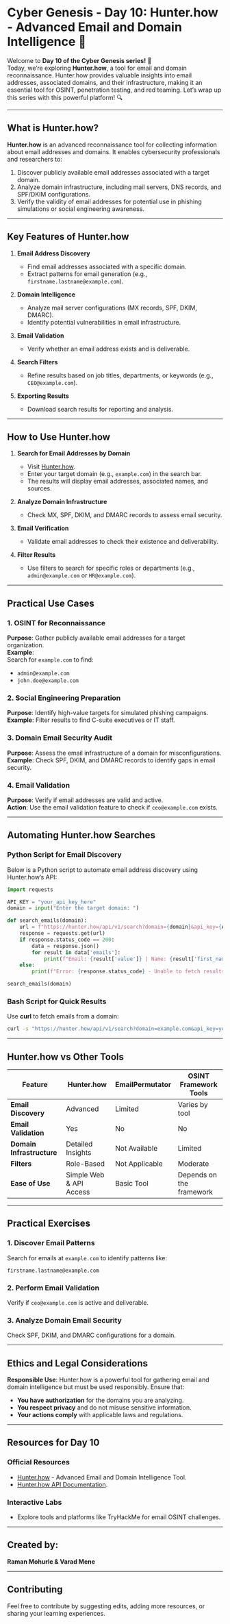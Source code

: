 # **Cyber Genesis - Day 10: Hunter.how - Advanced Email and Domain Intelligence** 📧

Welcome to **Day 10 of the Cyber Genesis series!** 🚀  
Today, we’re exploring **Hunter.how**, a tool for email and domain reconnaissance. Hunter.how provides valuable insights into email addresses, associated domains, and their infrastructure, making it an essential tool for OSINT, penetration testing, and red teaming. Let’s wrap up this series with this powerful platform! 🔍

---

## **What is Hunter.how?**

**Hunter.how** is an advanced reconnaissance tool for collecting information about email addresses and domains. It enables cybersecurity professionals and researchers to:  
1. Discover publicly available email addresses associated with a target domain.  
2. Analyze domain infrastructure, including mail servers, DNS records, and SPF/DKIM configurations.  
3. Verify the validity of email addresses for potential use in phishing simulations or social engineering awareness.  

---

## **Key Features of Hunter.how**

1. **Email Address Discovery**  
   - Find email addresses associated with a specific domain.  
   - Extract patterns for email generation (e.g., `firstname.lastname@example.com`).  

2. **Domain Intelligence**  
   - Analyze mail server configurations (MX records, SPF, DKIM, DMARC).  
   - Identify potential vulnerabilities in email infrastructure.  

3. **Email Validation**  
   - Verify whether an email address exists and is deliverable.  

4. **Search Filters**  
   - Refine results based on job titles, departments, or keywords (e.g., `CEO@example.com`).  

5. **Exporting Results**  
   - Download search results for reporting and analysis.  

---

## **How to Use Hunter.how**

1. **Search for Email Addresses by Domain**  
   - Visit [Hunter.how](https://hunter.how/).  
   - Enter your target domain (e.g., `example.com`) in the search bar.  
   - The results will display email addresses, associated names, and sources.

2. **Analyze Domain Infrastructure**  
   - Check MX, SPF, DKIM, and DMARC records to assess email security.  

3. **Email Verification**  
   - Validate email addresses to check their existence and deliverability.  

4. **Filter Results**  
   - Use filters to search for specific roles or departments (e.g., `admin@example.com` or `HR@example.com`).  

---

## **Practical Use Cases**

### **1. OSINT for Reconnaissance**  
**Purpose**: Gather publicly available email addresses for a target organization.  
**Example**:  
Search for `example.com` to find:  
- `admin@example.com`  
- `john.doe@example.com`  

### **2. Social Engineering Preparation**  
**Purpose**: Identify high-value targets for simulated phishing campaigns.  
**Example**: Filter results to find C-suite executives or IT staff.  

### **3. Domain Email Security Audit**  
**Purpose**: Assess the email infrastructure of a domain for misconfigurations.  
**Example**: Check SPF, DKIM, and DMARC records to identify gaps in email security.  

### **4. Email Validation**  
**Purpose**: Verify if email addresses are valid and active.  
**Action**: Use the email validation feature to check if `ceo@example.com` exists.  

---

## **Automating Hunter.how Searches**

### **Python Script for Email Discovery**
Below is a Python script to automate email address discovery using Hunter.how’s API:  

```python
import requests

API_KEY = "your_api_key_here"
domain = input("Enter the target domain: ")

def search_emails(domain):
    url = f"https://hunter.how/api/v1/search?domain={domain}&api_key={API_KEY}"
    response = requests.get(url)
    if response.status_code == 200:
        data = response.json()
        for result in data['emails']:
            print(f"Email: {result['value']} | Name: {result['first_name']} {result['last_name']}")
    else:
        print(f"Error: {response.status_code} - Unable to fetch results.")

search_emails(domain)
```

### **Bash Script for Quick Results**
Use **curl** to fetch emails from a domain:  
```bash
curl -s "https://hunter.how/api/v1/search?domain=example.com&api_key=your_api_key_here" | jq '.emails[] | .value'
```

---

## **Hunter.how vs Other Tools**

| **Feature**             | **Hunter.how**                 | **EmailPermutator**           | **OSINT Framework Tools**     |
|--------------------------|-------------------------------|--------------------------------|--------------------------------|
| **Email Discovery**      | Advanced                     | Limited                       | Varies by tool                |
| **Email Validation**     | Yes                          | No                            | No                            |
| **Domain Infrastructure**| Detailed Insights            | Not Available                 | Limited                       |
| **Filters**              | Role-Based                   | Not Applicable                | Moderate                      |
| **Ease of Use**          | Simple Web & API Access      | Basic Tool                    | Depends on the framework      |

---

## **Practical Exercises**

### **1. Discover Email Patterns**  
Search for emails at `example.com` to identify patterns like:  
```plaintext
firstname.lastname@example.com
```

### **2. Perform Email Validation**  
Verify if `ceo@example.com` is active and deliverable.

### **3. Analyze Domain Email Security**  
Check SPF, DKIM, and DMARC configurations for a domain.  

---

## **Ethics and Legal Considerations**

**Responsible Use**: Hunter.how is a powerful tool for gathering email and domain intelligence but must be used responsibly. Ensure that:  
- **You have authorization** for the domains you are analyzing.  
- **You respect privacy** and do not misuse sensitive information.  
- **Your actions comply** with applicable laws and regulations.  

---

## **Resources for Day 10**

### **Official Resources**
- [Hunter.how](https://hunter.how/) - Advanced Email and Domain Intelligence Tool.  
- [Hunter.how API Documentation](https://hunter.how/api).  

### **Interactive Labs**
- Explore tools and platforms like TryHackMe for email OSINT challenges.  

---

## **Created by:**

**Raman Mohurle & Varad Mene**

---

## **Contributing**

Feel free to contribute by suggesting edits, adding more resources, or sharing your learning experiences.
